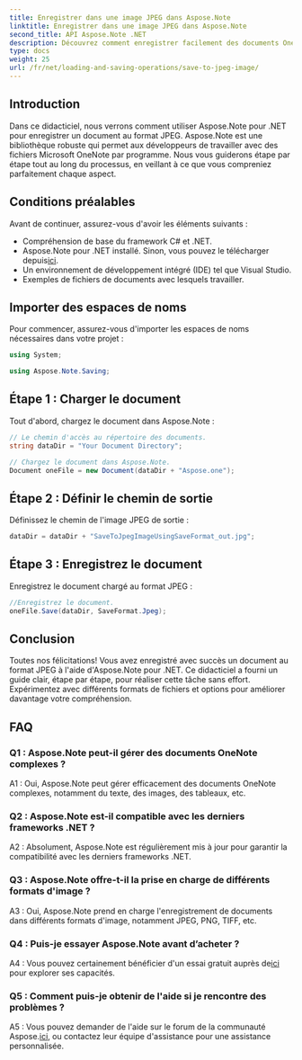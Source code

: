 ```yaml
---
title: Enregistrer dans une image JPEG dans Aspose.Note
linktitle: Enregistrer dans une image JPEG dans Aspose.Note
second_title: API Aspose.Note .NET
description: Découvrez comment enregistrer facilement des documents OneNote sous forme d'images JPEG à l'aide d'Aspose.Note pour .NET. Guide étape par étape inclus.
type: docs
weight: 25
url: /fr/net/loading-and-saving-operations/save-to-jpeg-image/
---
```

## Introduction

Dans ce didacticiel, nous verrons comment utiliser Aspose.Note pour .NET pour enregistrer un document au format JPEG. Aspose.Note est une bibliothèque robuste qui permet aux développeurs de travailler avec des fichiers Microsoft OneNote par programme. Nous vous guiderons étape par étape tout au long du processus, en veillant à ce que vous compreniez parfaitement chaque aspect.

## Conditions préalables

Avant de continuer, assurez-vous d'avoir les éléments suivants :
- Compréhension de base du framework C# et .NET.
-  Aspose.Note pour .NET installé. Sinon, vous pouvez le télécharger depuis[ici](https://releases.aspose.com/note/net/).
- Un environnement de développement intégré (IDE) tel que Visual Studio.
- Exemples de fichiers de documents avec lesquels travailler.

## Importer des espaces de noms

Pour commencer, assurez-vous d'importer les espaces de noms nécessaires dans votre projet :

```csharp
using System;

using Aspose.Note.Saving;
```

## Étape 1 : Charger le document

Tout d'abord, chargez le document dans Aspose.Note :

```csharp
// Le chemin d'accès au répertoire des documents.
string dataDir = "Your Document Directory";

// Chargez le document dans Aspose.Note.
Document oneFile = new Document(dataDir + "Aspose.one");
```

## Étape 2 : Définir le chemin de sortie

Définissez le chemin de l'image JPEG de sortie :

```csharp
dataDir = dataDir + "SaveToJpegImageUsingSaveFormat_out.jpg";
```

## Étape 3 : Enregistrez le document

Enregistrez le document chargé au format JPEG :

```csharp
//Enregistrez le document.
oneFile.Save(dataDir, SaveFormat.Jpeg);
```

## Conclusion

Toutes nos félicitations! Vous avez enregistré avec succès un document au format JPEG à l'aide d'Aspose.Note pour .NET. Ce didacticiel a fourni un guide clair, étape par étape, pour réaliser cette tâche sans effort. Expérimentez avec différents formats de fichiers et options pour améliorer davantage votre compréhension.

## FAQ

### Q1 : Aspose.Note peut-il gérer des documents OneNote complexes ?

A1 : Oui, Aspose.Note peut gérer efficacement des documents OneNote complexes, notamment du texte, des images, des tableaux, etc.

### Q2 : Aspose.Note est-il compatible avec les derniers frameworks .NET ?

A2 : Absolument, Aspose.Note est régulièrement mis à jour pour garantir la compatibilité avec les derniers frameworks .NET.

### Q3 : Aspose.Note offre-t-il la prise en charge de différents formats d'image ?

A3 : Oui, Aspose.Note prend en charge l'enregistrement de documents dans différents formats d'image, notamment JPEG, PNG, TIFF, etc.

### Q4 : Puis-je essayer Aspose.Note avant d’acheter ?

 A4 : Vous pouvez certainement bénéficier d'un essai gratuit auprès de[ici](https://releases.aspose.com/) pour explorer ses capacités.

### Q5 : Comment puis-je obtenir de l'aide si je rencontre des problèmes ?

A5 : Vous pouvez demander de l'aide sur le forum de la communauté Aspose.[ici](https://forum.aspose.com/c/note/28), ou contactez leur équipe d'assistance pour une assistance personnalisée.